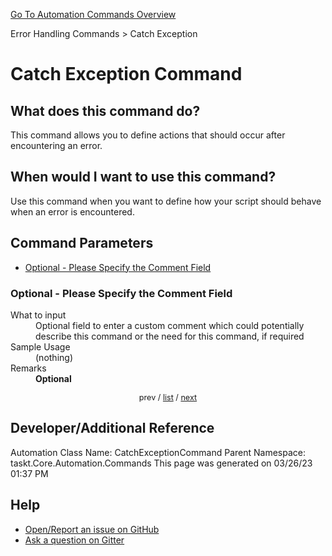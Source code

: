 <!--TITLE: Catch Exception Command -->
<!-- SUBTITLE: a command in the Error Handling Commands group. -->
[Go To Automation Commands Overview](/automation-commands.md)


Error Handling Commands &gt; Catch Exception


# Catch Exception Command


## What does this command do?
This command allows you to define actions that should occur after encountering an error.


## When would I want to use this command?
Use this command when you want to define how your script should behave when an error is encountered.


<a id="param_list"></a>
## Command Parameters
- [Optional - Please Specify the Comment Field](#param_0)


<a id="param_0"></a>
### Optional - Please Specify the Comment Field


<dl>
<dt>What to input</dt><dd>Optional field to enter a custom comment which could potentially describe this command or the need for this command, if required</dd>
<dt>Sample Usage</dt><dd>(nothing)</dd>
<dt>Remarks</dt><dd><strong>Optional</strong><br></dd>
</dl>




<div style="font-size: 90%; text-align: center">


prev / [list](#param_list) / [next](#param_1)


</div>


## Developer/Additional Reference
Automation Class Name: CatchExceptionCommand
Parent Namespace: taskt.Core.Automation.Commands
This page was generated on 03/26/23 01:37 PM


## Help
- [Open/Report an issue on GitHub](https://github.com/rcktrncn/taskt/issues/new)
- [Ask a question on Gitter](https://gitter.im/taskt-rpa/Lobby)
